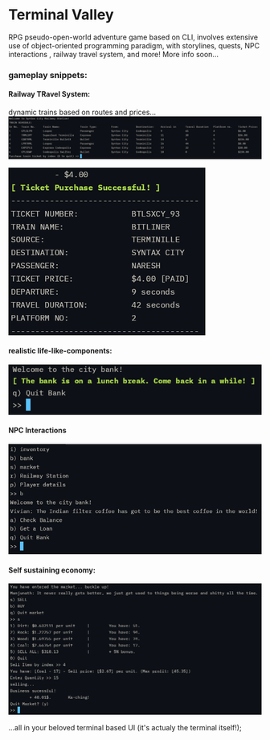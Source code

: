 # Terminal Valley

RPG pseudo-open-world adventure game based on CLI, involves extensive use of object-oriented programming paradigm, with storylines, quests, NPC interactions , railway travel system, and more!
More info soon...

### gameplay snippets:

#### Railway TRavel System:

dynamic trains based on routes and prices...
![railway system to travel through cities](assets-raw/image.png)

![train ticket](assets-raw/image-4.png)

#### realistic life-like-components:

![bank  (when it's closed)](assets-raw/image-1.png)

#### NPC Interactions

![NPC Interactions](assets-raw/image-2.png)

#### Self sustaining economy:

![booming economy](assets-raw/image-3.png)

...all in your beloved terminal based UI (it's actualy the terminal itself!);
